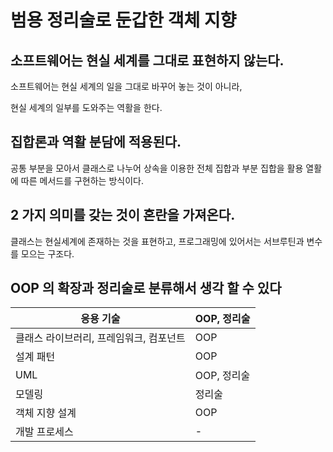 # 범용 정리술로 둔갑한 객체 지향

## 소프트웨어는 현실 세계를 그대로 표현하지 않는다.

소프트웨어는 현실 세계의 일을 그대로 바꾸어 놓는 것이 아니라,

현실 세계의 일부를 도와주는 역활을 한다.

## 집합론과 역활 분담에 적용된다.

공통 부분을 모아서 클래스로 나누어 상속을 이용한 전체 집합과 부분 집합을 활용
열활에 따른 메서드를 구현하는 방식이다.

## 2 가지 의미를 갖는 것이 혼란을 가져온다.

클래스는 현실세계에 존재하는 것을 표현하고,
프로그래밍에 있어서는 서브루틴과 변수를 모으는 구조다.

## OOP 의 확장과 정리술로 분류해서 생각 할 수 있다

| 응용 기술                               | OOP, 정리술 |
| --------------------------------------- | ----------- |
| 클래스 라이브러리, 프레임워크, 컴포넌트 | OOP         |
| 설계 패턴                               | OOP         |
| UML                                     | OOP, 정리술 |
| 모델링                                  | 정리술      |
| 객체 지향 설계                          | OOP         |
| 개발 프로세스                           | -           |
